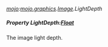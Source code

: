 _[mojo](../../modules/mojo/mojo-module.md):[mojo.graphics](../../modules/mojo/mojo-graphics.md).[Image](../../modules/mojo/mojo-graphics-image.md).LightDepth_
##### Property LightDepth:[Float](../../modules/wonkey/wonkey-types-float.md)
The image light depth.
